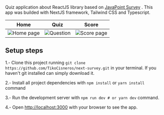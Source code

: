 Quiz application about ReactJS library based on [JavaPoint Survey](https://www.javatpoint.com/reactjs-mcq)
. This app was builded with NextJS framework, Tailwind CSS and Typescript.

Home | Quiz | Score |
|:-------------------------:|:-------------------------:|:-------------------------:|
|![Home page](https://github.com/TikoCisneros/next-survey/blob/main/assets/home.png?raw=true)|![Question](https://github.com/TikoCisneros/next-survey/blob/main/assets/question.png?raw=true)|![Score page](https://github.com/TikoCisneros/next-survey/blob/main/assets/score.png?raw=true)|

## Setup steps

1.- Clone this project running `git clone https://github.com/TikoCisneros/next-survey.git` in your terminal. If you haven't git installed can simply download it.

2.- Install all project dependencies with `npm install` or `yarn install` command

3.- Run the development server with `npm run dev # or yarn dev` command.

4.- Open [http://localhost:3000](http://localhost:3000) with your browser to see the app.


